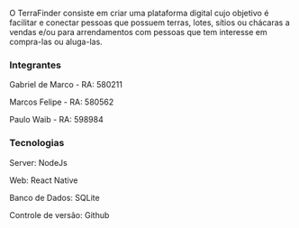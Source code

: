 O TerraFinder consiste em criar uma plataforma digital cujo objetivo é facilitar e conectar pessoas que possuem terras, lotes, sítios ou chácaras a vendas e/ou para arrendamentos com pessoas que tem interesse em compra-las ou aluga-las.

### Integrantes

Gabriel de Marco - RA: 580211

Marcos Felipe - RA: 580562

Paulo Waib - RA: 598984

### Tecnologias

Server: NodeJs

Web: React Native

Banco de Dados: SQLite

Controle de versão: Github

